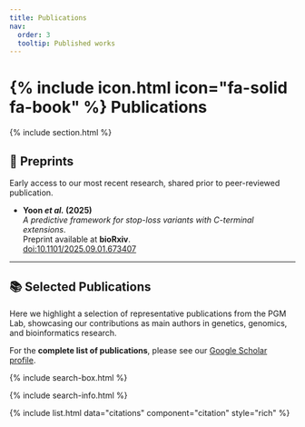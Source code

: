 ```yaml
---
title: Publications
nav:
  order: 3
  tooltip: Published works
---
```


# {% include icon.html icon="fa-solid fa-book" %} Publications

{% include section.html %}

## 📝 Preprints

Early access to our most recent research, shared prior to peer-reviewed publication.

- **Yoon *et al.* (2025)**  
  *A predictive framework for stop-loss variants with C-terminal extensions*.  
  Preprint available at **bioRxiv**.  
  [doi:10.1101/2025.09.01.673407](https://doi.org/10.1101/2025.09.01.673407)

---

## 📚 Selected Publications

Here we highlight a selection of representative publications from the PGM Lab, showcasing our contributions as main authors in genetics, genomics, and bioinformatics research.  

For the **complete list of publications**, please see our [Google Scholar profile](https://scholar.google.com/citations?user=KIKGLvMAAAAJ).

{% include search-box.html %}

{% include search-info.html %}

{% include list.html data="citations" component="citation" style="rich" %}
